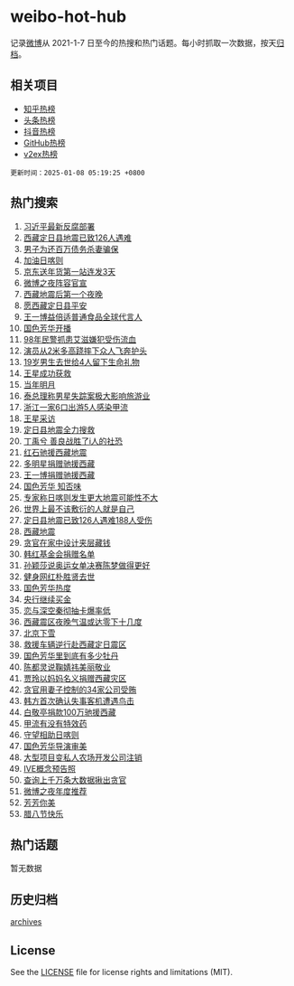 # weibo-hot-hub

记录[微博](https://www.weibo.com)从 2021-1-7 日至今的热搜和热门话题。每小时抓取一次数据，按天[归档](archives)。

## 相关项目

- [知乎热榜](https://github.com/snaildev/zhihu-hot-hub)
- [头条热榜](https://github.com/snaildev/toutiao-hot-hub)
- [抖音热榜](https://github.com/snaildev/douyin-hot-hub)
- [GitHub热榜](https://github.com/snaildev/github-hot-hub)
- [v2ex热榜](https://github.com/snaildev/v2ex-hot-hub)


`更新时间：2025-01-08 05:19:25 +0800`

## 热门搜索

1. [习近平最新反腐部署](https://m.weibo.cn/search?containerid=100103type%3D1%26t%3D10%26q%3D%23%E4%B9%A0%E8%BF%91%E5%B9%B3%E6%9C%80%E6%96%B0%E5%8F%8D%E8%85%90%E9%83%A8%E7%BD%B2%23&stream_entry_id=51&isnewpage=1&extparam=seat%3D1%26stream_entry_id%3D51%26c_type%3D51%26q%3D%2523%25E4%25B9%25A0%25E8%25BF%2591%25E5%25B9%25B3%25E6%259C%2580%25E6%2596%25B0%25E5%258F%258D%25E8%2585%2590%25E9%2583%25A8%25E7%25BD%25B2%2523%26dgr%3D0%26pos%3D0%26cate%3D10103%26filter_type%3Drealtimehot%26display_time%3D1736284764%26pre_seqid%3D1736284764244010676114)
1. [西藏定日县地震已致126人遇难](https://m.weibo.cn/search?containerid=100103type%3D1%26t%3D10%26q%3D%23%E8%A5%BF%E8%97%8F%E5%AE%9A%E6%97%A5%E5%8E%BF%E5%9C%B0%E9%9C%87%E5%B7%B2%E8%87%B4126%E4%BA%BA%E9%81%87%E9%9A%BE%23&stream_entry_id=31&isnewpage=1&extparam=seat%3D1%26stream_entry_id%3D31%26band_rank%3D1%26dgr%3D0%26filter_type%3Drealtimehot%26c_type%3D31%26q%3D%2523%25E8%25A5%25BF%25E8%2597%258F%25E5%25AE%259A%25E6%2597%25A5%25E5%258E%25BF%25E5%259C%25B0%25E9%259C%2587%25E5%25B7%25B2%25E8%2587%25B4126%25E4%25BA%25BA%25E9%2581%2587%25E9%259A%25BE%2523%26flag%3D0%26cate%3D5001%26realpos%3D1%26lcate%3D5001%26pos%3D0%26display_time%3D1736284764%26pre_seqid%3D1736284764244010676114)
1. [男子为还百万债务杀妻骗保](https://m.weibo.cn/search?containerid=100103type%3D1%26t%3D10%26q%3D%23%E7%94%B7%E5%AD%90%E4%B8%BA%E8%BF%98%E7%99%BE%E4%B8%87%E5%80%BA%E5%8A%A1%E6%9D%80%E5%A6%BB%E9%AA%97%E4%BF%9D%23&stream_entry_id=31&isnewpage=1&extparam=seat%3D1%26stream_entry_id%3D31%26band_rank%3D2%26dgr%3D0%26filter_type%3Drealtimehot%26c_type%3D31%26q%3D%2523%25E7%2594%25B7%25E5%25AD%2590%25E4%25B8%25BA%25E8%25BF%2598%25E7%2599%25BE%25E4%25B8%2587%25E5%2580%25BA%25E5%258A%25A1%25E6%259D%2580%25E5%25A6%25BB%25E9%25AA%2597%25E4%25BF%259D%2523%26flag%3D0%26cate%3D5001%26realpos%3D2%26lcate%3D5001%26pos%3D1%26display_time%3D1736284764%26pre_seqid%3D1736284764244010676114)
1. [加油日喀则](https://m.weibo.cn/search?containerid=100103type%3D1%26t%3D10%26q%3D%23%E5%8A%A0%E6%B2%B9%E6%97%A5%E5%96%80%E5%88%99%23&stream_entry_id=31&isnewpage=1&extparam=seat%3D1%26stream_entry_id%3D31%26band_rank%3D3%26dgr%3D0%26filter_type%3Drealtimehot%26c_type%3D31%26q%3D%2523%25E5%258A%25A0%25E6%25B2%25B9%25E6%2597%25A5%25E5%2596%2580%25E5%2588%2599%2523%26flag%3D16%26cate%3D5001%26realpos%3D3%26lcate%3D5001%26pos%3D2%26display_time%3D1736284764%26pre_seqid%3D1736284764244010676114)
1. [京东送年货第一站连发3天](https://m.weibo.cn/search?containerid=100103type%3D1%26t%3D10%26q%3D%23%E4%BA%AC%E4%B8%9C%E9%80%81%E5%B9%B4%E8%B4%A7%E7%AC%AC%E4%B8%80%E7%AB%99%E8%BF%9E%E5%8F%913%E5%A4%A9%23&stream_entry_id=31&isnewpage=1&extparam=seat%3D1%26topic_ad%3D1%26q%3D%2523%25E4%25BA%25AC%25E4%25B8%259C%25E9%2580%2581%25E5%25B9%25B4%25E8%25B4%25A7%25E7%25AC%25AC%25E4%25B8%2580%25E7%25AB%2599%25E8%25BF%259E%25E5%258F%25913%25E5%25A4%25A9%2523%26dgr%3D0%26adid%3D271949%26is_ad_pos%3D1%26filter_type%3Drealtimehot%26c_type%3D31%26stream_entry_id%3D31%26cate%3D5001%26lcate%3D5001%26band_rank%3D4%26pos%3D3%26display_time%3D1736284764%26pre_seqid%3D1736284764244010676114)
1. [微博之夜阵容官宣](https://m.weibo.cn/search?containerid=100103type%3D1%26t%3D10%26q%3D%23%E5%BE%AE%E5%8D%9A%E4%B9%8B%E5%A4%9C%E9%98%B5%E5%AE%B9%E5%AE%98%E5%AE%A3%23&stream_entry_id=31&isnewpage=1&extparam=seat%3D1%26stream_entry_id%3D31%26band_rank%3D4%26dgr%3D0%26filter_type%3Drealtimehot%26c_type%3D31%26q%3D%2523%25E5%25BE%25AE%25E5%258D%259A%25E4%25B9%258B%25E5%25A4%259C%25E9%2598%25B5%25E5%25AE%25B9%25E5%25AE%2598%25E5%25AE%25A3%2523%26flag%3D0%26cate%3D5001%26realpos%3D4%26lcate%3D5001%26pos%3D4%26display_time%3D1736284764%26pre_seqid%3D1736284764244010676114)
1. [西藏地震后第一个夜晚](https://m.weibo.cn/search?containerid=100103type%3D1%26t%3D10%26q%3D%23%E8%A5%BF%E8%97%8F%E5%9C%B0%E9%9C%87%E5%90%8E%E7%AC%AC%E4%B8%80%E4%B8%AA%E5%A4%9C%E6%99%9A%23&stream_entry_id=31&isnewpage=1&extparam=seat%3D1%26stream_entry_id%3D31%26band_rank%3D5%26dgr%3D0%26filter_type%3Drealtimehot%26c_type%3D31%26q%3D%2523%25E8%25A5%25BF%25E8%2597%258F%25E5%259C%25B0%25E9%259C%2587%25E5%2590%258E%25E7%25AC%25AC%25E4%25B8%2580%25E4%25B8%25AA%25E5%25A4%259C%25E6%2599%259A%2523%26flag%3D0%26cate%3D5001%26realpos%3D5%26lcate%3D5001%26pos%3D5%26display_time%3D1736284764%26pre_seqid%3D1736284764244010676114)
1. [愿西藏定日县平安](https://m.weibo.cn/search?containerid=100103type%3D1%26t%3D10%26q%3D%23%E6%84%BF%E8%A5%BF%E8%97%8F%E5%AE%9A%E6%97%A5%E5%8E%BF%E5%B9%B3%E5%AE%89%23&stream_entry_id=31&isnewpage=1&extparam=seat%3D1%26stream_entry_id%3D31%26band_rank%3D6%26dgr%3D0%26filter_type%3Drealtimehot%26c_type%3D31%26q%3D%2523%25E6%2584%25BF%25E8%25A5%25BF%25E8%2597%258F%25E5%25AE%259A%25E6%2597%25A5%25E5%258E%25BF%25E5%25B9%25B3%25E5%25AE%2589%2523%26flag%3D0%26cate%3D5001%26realpos%3D6%26lcate%3D5001%26pos%3D6%26display_time%3D1736284764%26pre_seqid%3D1736284764244010676114)
1. [王一博益倍适普通食品全球代言人](https://m.weibo.cn/search?containerid=100103type%3D1%26t%3D10%26q%3D%23%E7%8E%8B%E4%B8%80%E5%8D%9A%E7%9B%8A%E5%80%8D%E9%80%82%E6%99%AE%E9%80%9A%E9%A3%9F%E5%93%81%E5%85%A8%E7%90%83%E4%BB%A3%E8%A8%80%E4%BA%BA%23&stream_entry_id=31&isnewpage=1&extparam=seat%3D1%26topic_ad%3D1%26q%3D%2523%25E7%258E%258B%25E4%25B8%2580%25E5%258D%259A%25E7%259B%258A%25E5%2580%258D%25E9%2580%2582%25E6%2599%25AE%25E9%2580%259A%25E9%25A3%259F%25E5%2593%2581%25E5%2585%25A8%25E7%2590%2583%25E4%25BB%25A3%25E8%25A8%2580%25E4%25BA%25BA%2523%26dgr%3D0%26adid%3D271772%26is_ad_pos%3D1%26filter_type%3Drealtimehot%26c_type%3D31%26stream_entry_id%3D31%26cate%3D5001%26lcate%3D5001%26band_rank%3D7%26pos%3D7%26display_time%3D1736284764%26pre_seqid%3D1736284764244010676114)
1. [国色芳华开播](https://m.weibo.cn/search?containerid=100103type%3D1%26t%3D10%26q%3D%E5%9B%BD%E8%89%B2%E8%8A%B3%E5%8D%8E%E5%BC%80%E6%92%AD&stream_entry_id=31&isnewpage=1&extparam=seat%3D1%26stream_entry_id%3D31%26band_rank%3D7%26dgr%3D0%26filter_type%3Drealtimehot%26c_type%3D31%26q%3D%25E5%259B%25BD%25E8%2589%25B2%25E8%258A%25B3%25E5%258D%258E%25E5%25BC%2580%25E6%2592%25AD%26flag%3D0%26cate%3D5001%26realpos%3D7%26lcate%3D5001%26pos%3D8%26display_time%3D1736284764%26pre_seqid%3D1736284764244010676114)
1. [98年民警抓患艾滋嫌犯受伤流血](https://m.weibo.cn/search?containerid=100103type%3D1%26t%3D10%26q%3D%2398%E5%B9%B4%E6%B0%91%E8%AD%A6%E6%8A%93%E6%82%A3%E8%89%BE%E6%BB%8B%E5%AB%8C%E7%8A%AF%E5%8F%97%E4%BC%A4%E6%B5%81%E8%A1%80%23&stream_entry_id=31&isnewpage=1&extparam=seat%3D1%26stream_entry_id%3D31%26band_rank%3D8%26dgr%3D0%26filter_type%3Drealtimehot%26c_type%3D31%26q%3D%252398%25E5%25B9%25B4%25E6%25B0%2591%25E8%25AD%25A6%25E6%258A%2593%25E6%2582%25A3%25E8%2589%25BE%25E6%25BB%258B%25E5%25AB%258C%25E7%258A%25AF%25E5%258F%2597%25E4%25BC%25A4%25E6%25B5%2581%25E8%25A1%2580%2523%26flag%3D0%26cate%3D5001%26realpos%3D8%26lcate%3D5001%26pos%3D9%26display_time%3D1736284764%26pre_seqid%3D1736284764244010676114)
1. [演员从2米多高跷摔下众人飞奔护头](https://m.weibo.cn/search?containerid=100103type%3D1%26t%3D10%26q%3D%23%E6%BC%94%E5%91%98%E4%BB%8E2%E7%B1%B3%E5%A4%9A%E9%AB%98%E8%B7%B7%E6%91%94%E4%B8%8B%E4%BC%97%E4%BA%BA%E9%A3%9E%E5%A5%94%E6%8A%A4%E5%A4%B4%23&stream_entry_id=31&isnewpage=1&extparam=seat%3D1%26stream_entry_id%3D31%26band_rank%3D9%26dgr%3D0%26filter_type%3Drealtimehot%26c_type%3D31%26q%3D%2523%25E6%25BC%2594%25E5%2591%2598%25E4%25BB%258E2%25E7%25B1%25B3%25E5%25A4%259A%25E9%25AB%2598%25E8%25B7%25B7%25E6%2591%2594%25E4%25B8%258B%25E4%25BC%2597%25E4%25BA%25BA%25E9%25A3%259E%25E5%25A5%2594%25E6%258A%25A4%25E5%25A4%25B4%2523%26flag%3D0%26cate%3D5001%26realpos%3D9%26lcate%3D5001%26pos%3D10%26display_time%3D1736284764%26pre_seqid%3D1736284764244010676114)
1. [19岁男生去世给4人留下生命礼物](https://m.weibo.cn/search?containerid=100103type%3D1%26t%3D10%26q%3D%2319%E5%B2%81%E7%94%B7%E7%94%9F%E5%8E%BB%E4%B8%96%E7%BB%994%E4%BA%BA%E7%95%99%E4%B8%8B%E7%94%9F%E5%91%BD%E7%A4%BC%E7%89%A9%23&stream_entry_id=31&isnewpage=1&extparam=seat%3D1%26stream_entry_id%3D31%26band_rank%3D10%26dgr%3D0%26filter_type%3Drealtimehot%26c_type%3D31%26q%3D%252319%25E5%25B2%2581%25E7%2594%25B7%25E7%2594%259F%25E5%258E%25BB%25E4%25B8%2596%25E7%25BB%25994%25E4%25BA%25BA%25E7%2595%2599%25E4%25B8%258B%25E7%2594%259F%25E5%2591%25BD%25E7%25A4%25BC%25E7%2589%25A9%2523%26flag%3D32768%26cate%3D5001%26realpos%3D10%26lcate%3D5001%26pos%3D11%26display_time%3D1736284764%26pre_seqid%3D1736284764244010676114)
1. [王星成功获救](https://m.weibo.cn/search?containerid=100103type%3D1%26t%3D10%26q%3D%23%E7%8E%8B%E6%98%9F%E6%88%90%E5%8A%9F%E8%8E%B7%E6%95%91%23&stream_entry_id=31&isnewpage=1&extparam=seat%3D1%26stream_entry_id%3D31%26band_rank%3D11%26dgr%3D0%26filter_type%3Drealtimehot%26c_type%3D31%26q%3D%2523%25E7%258E%258B%25E6%2598%259F%25E6%2588%2590%25E5%258A%259F%25E8%258E%25B7%25E6%2595%2591%2523%26flag%3D2%26cate%3D5001%26realpos%3D11%26lcate%3D5001%26pos%3D12%26display_time%3D1736284764%26pre_seqid%3D1736284764244010676114)
1. [当年明月](https://m.weibo.cn/search?containerid=100103type%3D1%26t%3D10%26q%3D%E5%BD%93%E5%B9%B4%E6%98%8E%E6%9C%88&stream_entry_id=31&isnewpage=1&extparam=seat%3D1%26stream_entry_id%3D31%26band_rank%3D12%26dgr%3D0%26filter_type%3Drealtimehot%26c_type%3D31%26q%3D%25E5%25BD%2593%25E5%25B9%25B4%25E6%2598%258E%25E6%259C%2588%26flag%3D0%26cate%3D5001%26realpos%3D12%26lcate%3D5001%26pos%3D13%26display_time%3D1736284764%26pre_seqid%3D1736284764244010676114)
1. [泰总理称男星失踪案极大影响旅游业](https://m.weibo.cn/search?containerid=100103type%3D1%26t%3D10%26q%3D%23%E6%B3%B0%E6%80%BB%E7%90%86%E7%A7%B0%E7%94%B7%E6%98%9F%E5%A4%B1%E8%B8%AA%E6%A1%88%E6%9E%81%E5%A4%A7%E5%BD%B1%E5%93%8D%E6%97%85%E6%B8%B8%E4%B8%9A%23&stream_entry_id=31&isnewpage=1&extparam=seat%3D1%26stream_entry_id%3D31%26band_rank%3D13%26dgr%3D0%26filter_type%3Drealtimehot%26c_type%3D31%26q%3D%2523%25E6%25B3%25B0%25E6%2580%25BB%25E7%2590%2586%25E7%25A7%25B0%25E7%2594%25B7%25E6%2598%259F%25E5%25A4%25B1%25E8%25B8%25AA%25E6%25A1%2588%25E6%259E%2581%25E5%25A4%25A7%25E5%25BD%25B1%25E5%2593%258D%25E6%2597%2585%25E6%25B8%25B8%25E4%25B8%259A%2523%26flag%3D2%26cate%3D5001%26realpos%3D13%26lcate%3D5001%26pos%3D14%26display_time%3D1736284764%26pre_seqid%3D1736284764244010676114)
1. [浙江一家6口出游5人感染甲流](https://m.weibo.cn/search?containerid=100103type%3D1%26t%3D10%26q%3D%23%E6%B5%99%E6%B1%9F%E4%B8%80%E5%AE%B66%E5%8F%A3%E5%87%BA%E6%B8%B85%E4%BA%BA%E6%84%9F%E6%9F%93%E7%94%B2%E6%B5%81%23&stream_entry_id=31&isnewpage=1&extparam=seat%3D1%26stream_entry_id%3D31%26band_rank%3D14%26dgr%3D0%26filter_type%3Drealtimehot%26c_type%3D31%26q%3D%2523%25E6%25B5%2599%25E6%25B1%259F%25E4%25B8%2580%25E5%25AE%25B66%25E5%258F%25A3%25E5%2587%25BA%25E6%25B8%25B85%25E4%25BA%25BA%25E6%2584%259F%25E6%259F%2593%25E7%2594%25B2%25E6%25B5%2581%2523%26flag%3D0%26cate%3D5001%26realpos%3D14%26lcate%3D5001%26pos%3D15%26display_time%3D1736284764%26pre_seqid%3D1736284764244010676114)
1. [王星采访](https://m.weibo.cn/search?containerid=100103type%3D1%26t%3D10%26q%3D%E7%8E%8B%E6%98%9F%E9%87%87%E8%AE%BF&stream_entry_id=31&isnewpage=1&extparam=seat%3D1%26stream_entry_id%3D31%26band_rank%3D15%26dgr%3D0%26filter_type%3Drealtimehot%26c_type%3D31%26q%3D%25E7%258E%258B%25E6%2598%259F%25E9%2587%2587%25E8%25AE%25BF%26flag%3D2%26cate%3D5001%26realpos%3D15%26lcate%3D5001%26pos%3D16%26display_time%3D1736284764%26pre_seqid%3D1736284764244010676114)
1. [定日县地震全力搜救](https://m.weibo.cn/search?containerid=100103type%3D1%26t%3D10%26q%3D%23%E5%AE%9A%E6%97%A5%E5%8E%BF%E5%9C%B0%E9%9C%87%E5%85%A8%E5%8A%9B%E6%90%9C%E6%95%91%23&stream_entry_id=31&isnewpage=1&extparam=seat%3D1%26stream_entry_id%3D31%26band_rank%3D16%26dgr%3D0%26filter_type%3Drealtimehot%26c_type%3D31%26q%3D%2523%25E5%25AE%259A%25E6%2597%25A5%25E5%258E%25BF%25E5%259C%25B0%25E9%259C%2587%25E5%2585%25A8%25E5%258A%259B%25E6%2590%259C%25E6%2595%2591%2523%26flag%3D0%26cate%3D5001%26realpos%3D16%26lcate%3D5001%26pos%3D17%26display_time%3D1736284764%26pre_seqid%3D1736284764244010676114)
1. [丁禹兮 善良战胜了i人的社恐](https://m.weibo.cn/search?containerid=100103type%3D1%26t%3D10%26q%3D%E4%B8%81%E7%A6%B9%E5%85%AE+%E5%96%84%E8%89%AF%E6%88%98%E8%83%9C%E4%BA%86i%E4%BA%BA%E7%9A%84%E7%A4%BE%E6%81%90&stream_entry_id=31&isnewpage=1&extparam=seat%3D1%26stream_entry_id%3D31%26band_rank%3D17%26dgr%3D0%26filter_type%3Drealtimehot%26c_type%3D31%26q%3D%25E4%25B8%2581%25E7%25A6%25B9%25E5%2585%25AE%2520%25E5%2596%2584%25E8%2589%25AF%25E6%2588%2598%25E8%2583%259C%25E4%25BA%2586i%25E4%25BA%25BA%25E7%259A%2584%25E7%25A4%25BE%25E6%2581%2590%26flag%3D0%26cate%3D5001%26realpos%3D17%26lcate%3D5001%26pos%3D18%26display_time%3D1736284764%26pre_seqid%3D1736284764244010676114)
1. [红石驰援西藏地震](https://m.weibo.cn/search?containerid=100103type%3D1%26t%3D10%26q%3D%23%E7%BA%A2%E7%9F%B3%E9%A9%B0%E6%8F%B4%E8%A5%BF%E8%97%8F%E5%9C%B0%E9%9C%87%23&stream_entry_id=31&isnewpage=1&extparam=seat%3D1%26stream_entry_id%3D31%26band_rank%3D18%26dgr%3D0%26filter_type%3Drealtimehot%26c_type%3D31%26q%3D%2523%25E7%25BA%25A2%25E7%259F%25B3%25E9%25A9%25B0%25E6%258F%25B4%25E8%25A5%25BF%25E8%2597%258F%25E5%259C%25B0%25E9%259C%2587%2523%26flag%3D0%26cate%3D5001%26realpos%3D18%26lcate%3D5001%26pos%3D19%26display_time%3D1736284764%26pre_seqid%3D1736284764244010676114)
1. [多明星捐赠驰援西藏](https://m.weibo.cn/search?containerid=100103type%3D1%26t%3D10%26q%3D%23%E5%A4%9A%E6%98%8E%E6%98%9F%E6%8D%90%E8%B5%A0%E9%A9%B0%E6%8F%B4%E8%A5%BF%E8%97%8F%23&stream_entry_id=31&isnewpage=1&extparam=seat%3D1%26stream_entry_id%3D31%26band_rank%3D19%26dgr%3D0%26filter_type%3Drealtimehot%26c_type%3D31%26q%3D%2523%25E5%25A4%259A%25E6%2598%258E%25E6%2598%259F%25E6%258D%2590%25E8%25B5%25A0%25E9%25A9%25B0%25E6%258F%25B4%25E8%25A5%25BF%25E8%2597%258F%2523%26flag%3D0%26cate%3D5001%26realpos%3D19%26lcate%3D5001%26pos%3D20%26display_time%3D1736284764%26pre_seqid%3D1736284764244010676114)
1. [王一博捐赠驰援西藏](https://m.weibo.cn/search?containerid=100103type%3D1%26t%3D10%26q%3D%23%E7%8E%8B%E4%B8%80%E5%8D%9A%E6%8D%90%E8%B5%A0%E9%A9%B0%E6%8F%B4%E8%A5%BF%E8%97%8F%23&stream_entry_id=31&isnewpage=1&extparam=seat%3D1%26stream_entry_id%3D31%26band_rank%3D20%26dgr%3D0%26filter_type%3Drealtimehot%26c_type%3D31%26q%3D%2523%25E7%258E%258B%25E4%25B8%2580%25E5%258D%259A%25E6%258D%2590%25E8%25B5%25A0%25E9%25A9%25B0%25E6%258F%25B4%25E8%25A5%25BF%25E8%2597%258F%2523%26flag%3D0%26cate%3D5001%26realpos%3D20%26lcate%3D5001%26pos%3D21%26display_time%3D1736284764%26pre_seqid%3D1736284764244010676114)
1. [国色芳华 知否味](https://m.weibo.cn/search?containerid=100103type%3D1%26t%3D10%26q%3D%E5%9B%BD%E8%89%B2%E8%8A%B3%E5%8D%8E+%E7%9F%A5%E5%90%A6%E5%91%B3&stream_entry_id=31&isnewpage=1&extparam=seat%3D1%26stream_entry_id%3D31%26band_rank%3D21%26dgr%3D0%26filter_type%3Drealtimehot%26c_type%3D31%26q%3D%25E5%259B%25BD%25E8%2589%25B2%25E8%258A%25B3%25E5%258D%258E%2520%25E7%259F%25A5%25E5%2590%25A6%25E5%2591%25B3%26flag%3D0%26cate%3D5001%26realpos%3D21%26lcate%3D5001%26pos%3D22%26display_time%3D1736284764%26pre_seqid%3D1736284764244010676114)
1. [专家称日喀则发生更大地震可能性不大](https://m.weibo.cn/search?containerid=100103type%3D1%26t%3D10%26q%3D%23%E4%B8%93%E5%AE%B6%E7%A7%B0%E6%97%A5%E5%96%80%E5%88%99%E5%8F%91%E7%94%9F%E6%9B%B4%E5%A4%A7%E5%9C%B0%E9%9C%87%E5%8F%AF%E8%83%BD%E6%80%A7%E4%B8%8D%E5%A4%A7%23&stream_entry_id=31&isnewpage=1&extparam=seat%3D1%26stream_entry_id%3D31%26band_rank%3D22%26dgr%3D0%26filter_type%3Drealtimehot%26c_type%3D31%26q%3D%2523%25E4%25B8%2593%25E5%25AE%25B6%25E7%25A7%25B0%25E6%2597%25A5%25E5%2596%2580%25E5%2588%2599%25E5%258F%2591%25E7%2594%259F%25E6%259B%25B4%25E5%25A4%25A7%25E5%259C%25B0%25E9%259C%2587%25E5%258F%25AF%25E8%2583%25BD%25E6%2580%25A7%25E4%25B8%258D%25E5%25A4%25A7%2523%26flag%3D0%26cate%3D5001%26realpos%3D22%26lcate%3D5001%26pos%3D23%26display_time%3D1736284764%26pre_seqid%3D1736284764244010676114)
1. [世界上最不该敷衍的人就是自己](https://m.weibo.cn/search?containerid=100103type%3D1%26t%3D10%26q%3D%23%E4%B8%96%E7%95%8C%E4%B8%8A%E6%9C%80%E4%B8%8D%E8%AF%A5%E6%95%B7%E8%A1%8D%E7%9A%84%E4%BA%BA%E5%B0%B1%E6%98%AF%E8%87%AA%E5%B7%B1%23&stream_entry_id=31&isnewpage=1&extparam=seat%3D1%26stream_entry_id%3D31%26band_rank%3D23%26dgr%3D0%26filter_type%3Drealtimehot%26c_type%3D31%26q%3D%2523%25E4%25B8%2596%25E7%2595%258C%25E4%25B8%258A%25E6%259C%2580%25E4%25B8%258D%25E8%25AF%25A5%25E6%2595%25B7%25E8%25A1%258D%25E7%259A%2584%25E4%25BA%25BA%25E5%25B0%25B1%25E6%2598%25AF%25E8%2587%25AA%25E5%25B7%25B1%2523%26flag%3D0%26cate%3D5001%26realpos%3D23%26lcate%3D5001%26pos%3D24%26display_time%3D1736284764%26pre_seqid%3D1736284764244010676114)
1. [定日县地震已致126人遇难188人受伤](https://m.weibo.cn/search?containerid=100103type%3D1%26t%3D10%26q%3D%23%E5%AE%9A%E6%97%A5%E5%8E%BF%E5%9C%B0%E9%9C%87%E5%B7%B2%E8%87%B4126%E4%BA%BA%E9%81%87%E9%9A%BE188%E4%BA%BA%E5%8F%97%E4%BC%A4%23&stream_entry_id=31&isnewpage=1&extparam=seat%3D1%26stream_entry_id%3D31%26band_rank%3D24%26dgr%3D0%26filter_type%3Drealtimehot%26c_type%3D31%26q%3D%2523%25E5%25AE%259A%25E6%2597%25A5%25E5%258E%25BF%25E5%259C%25B0%25E9%259C%2587%25E5%25B7%25B2%25E8%2587%25B4126%25E4%25BA%25BA%25E9%2581%2587%25E9%259A%25BE188%25E4%25BA%25BA%25E5%258F%2597%25E4%25BC%25A4%2523%26flag%3D0%26cate%3D5001%26realpos%3D24%26lcate%3D5001%26pos%3D25%26display_time%3D1736284764%26pre_seqid%3D1736284764244010676114)
1. [西藏地震](https://m.weibo.cn/search?containerid=100103type%3D1%26t%3D10%26q%3D%E8%A5%BF%E8%97%8F%E5%9C%B0%E9%9C%87&stream_entry_id=31&isnewpage=1&extparam=seat%3D1%26stream_entry_id%3D31%26band_rank%3D25%26dgr%3D0%26filter_type%3Drealtimehot%26c_type%3D31%26q%3D%25E8%25A5%25BF%25E8%2597%258F%25E5%259C%25B0%25E9%259C%2587%26flag%3D0%26cate%3D5001%26realpos%3D25%26lcate%3D5001%26pos%3D26%26display_time%3D1736284764%26pre_seqid%3D1736284764244010676114)
1. [贪官在家中设计夹层藏钱](https://m.weibo.cn/search?containerid=100103type%3D1%26t%3D10%26q%3D%23%E8%B4%AA%E5%AE%98%E5%9C%A8%E5%AE%B6%E4%B8%AD%E8%AE%BE%E8%AE%A1%E5%A4%B9%E5%B1%82%E8%97%8F%E9%92%B1%23&stream_entry_id=31&isnewpage=1&extparam=seat%3D1%26stream_entry_id%3D31%26band_rank%3D26%26dgr%3D0%26filter_type%3Drealtimehot%26c_type%3D31%26q%3D%2523%25E8%25B4%25AA%25E5%25AE%2598%25E5%259C%25A8%25E5%25AE%25B6%25E4%25B8%25AD%25E8%25AE%25BE%25E8%25AE%25A1%25E5%25A4%25B9%25E5%25B1%2582%25E8%2597%258F%25E9%2592%25B1%2523%26flag%3D0%26cate%3D5001%26realpos%3D26%26lcate%3D5001%26pos%3D27%26display_time%3D1736284764%26pre_seqid%3D1736284764244010676114)
1. [韩红基金会捐赠名单](https://m.weibo.cn/search?containerid=100103type%3D1%26t%3D10%26q%3D%23%E9%9F%A9%E7%BA%A2%E5%9F%BA%E9%87%91%E4%BC%9A%E6%8D%90%E8%B5%A0%E5%90%8D%E5%8D%95%23&stream_entry_id=31&isnewpage=1&extparam=seat%3D1%26stream_entry_id%3D31%26band_rank%3D27%26dgr%3D0%26filter_type%3Drealtimehot%26c_type%3D31%26q%3D%2523%25E9%259F%25A9%25E7%25BA%25A2%25E5%259F%25BA%25E9%2587%2591%25E4%25BC%259A%25E6%258D%2590%25E8%25B5%25A0%25E5%2590%258D%25E5%258D%2595%2523%26flag%3D0%26cate%3D5001%26realpos%3D27%26lcate%3D5001%26pos%3D28%26display_time%3D1736284764%26pre_seqid%3D1736284764244010676114)
1. [孙颖莎说奥运女单决赛陈梦做得更好](https://m.weibo.cn/search?containerid=100103type%3D1%26t%3D10%26q%3D%23%E5%AD%99%E9%A2%96%E8%8E%8E%E8%AF%B4%E5%A5%A5%E8%BF%90%E5%A5%B3%E5%8D%95%E5%86%B3%E8%B5%9B%E9%99%88%E6%A2%A6%E5%81%9A%E5%BE%97%E6%9B%B4%E5%A5%BD%23&stream_entry_id=31&isnewpage=1&extparam=seat%3D1%26stream_entry_id%3D31%26band_rank%3D28%26dgr%3D0%26filter_type%3Drealtimehot%26c_type%3D31%26q%3D%2523%25E5%25AD%2599%25E9%25A2%2596%25E8%258E%258E%25E8%25AF%25B4%25E5%25A5%25A5%25E8%25BF%2590%25E5%25A5%25B3%25E5%258D%2595%25E5%2586%25B3%25E8%25B5%259B%25E9%2599%2588%25E6%25A2%25A6%25E5%2581%259A%25E5%25BE%2597%25E6%259B%25B4%25E5%25A5%25BD%2523%26flag%3D0%26cate%3D5001%26realpos%3D28%26lcate%3D5001%26pos%3D29%26display_time%3D1736284764%26pre_seqid%3D1736284764244010676114)
1. [健身网红朴胜贤去世](https://m.weibo.cn/search?containerid=100103type%3D1%26t%3D10%26q%3D%23%E5%81%A5%E8%BA%AB%E7%BD%91%E7%BA%A2%E6%9C%B4%E8%83%9C%E8%B4%A4%E5%8E%BB%E4%B8%96%23&stream_entry_id=31&isnewpage=1&extparam=seat%3D1%26stream_entry_id%3D31%26band_rank%3D29%26dgr%3D0%26filter_type%3Drealtimehot%26c_type%3D31%26q%3D%2523%25E5%2581%25A5%25E8%25BA%25AB%25E7%25BD%2591%25E7%25BA%25A2%25E6%259C%25B4%25E8%2583%259C%25E8%25B4%25A4%25E5%258E%25BB%25E4%25B8%2596%2523%26flag%3D0%26cate%3D5001%26realpos%3D29%26lcate%3D5001%26pos%3D30%26display_time%3D1736284764%26pre_seqid%3D1736284764244010676114)
1. [国色芳华热度](https://m.weibo.cn/search?containerid=100103type%3D1%26t%3D10%26q%3D%E5%9B%BD%E8%89%B2%E8%8A%B3%E5%8D%8E%E7%83%AD%E5%BA%A6&stream_entry_id=31&isnewpage=1&extparam=seat%3D1%26stream_entry_id%3D31%26band_rank%3D30%26dgr%3D0%26filter_type%3Drealtimehot%26c_type%3D31%26q%3D%25E5%259B%25BD%25E8%2589%25B2%25E8%258A%25B3%25E5%258D%258E%25E7%2583%25AD%25E5%25BA%25A6%26flag%3D0%26cate%3D5001%26realpos%3D30%26lcate%3D5001%26pos%3D31%26display_time%3D1736284764%26pre_seqid%3D1736284764244010676114)
1. [央行继续买金](https://m.weibo.cn/search?containerid=100103type%3D1%26t%3D10%26q%3D%23%E5%A4%AE%E8%A1%8C%E7%BB%A7%E7%BB%AD%E4%B9%B0%E9%87%91%23&stream_entry_id=31&isnewpage=1&extparam=seat%3D1%26stream_entry_id%3D31%26band_rank%3D31%26dgr%3D0%26filter_type%3Drealtimehot%26c_type%3D31%26q%3D%2523%25E5%25A4%25AE%25E8%25A1%258C%25E7%25BB%25A7%25E7%25BB%25AD%25E4%25B9%25B0%25E9%2587%2591%2523%26flag%3D0%26cate%3D5001%26realpos%3D31%26lcate%3D5001%26pos%3D32%26display_time%3D1736284764%26pre_seqid%3D1736284764244010676114)
1. [恋与深空秦彻抽卡爆率低](https://m.weibo.cn/search?containerid=100103type%3D1%26t%3D10%26q%3D%23%E6%81%8B%E4%B8%8E%E6%B7%B1%E7%A9%BA%E7%A7%A6%E5%BD%BB%E6%8A%BD%E5%8D%A1%E7%88%86%E7%8E%87%E4%BD%8E%23&stream_entry_id=31&isnewpage=1&extparam=seat%3D1%26stream_entry_id%3D31%26band_rank%3D32%26dgr%3D0%26filter_type%3Drealtimehot%26c_type%3D31%26q%3D%2523%25E6%2581%258B%25E4%25B8%258E%25E6%25B7%25B1%25E7%25A9%25BA%25E7%25A7%25A6%25E5%25BD%25BB%25E6%258A%25BD%25E5%258D%25A1%25E7%2588%2586%25E7%258E%2587%25E4%25BD%258E%2523%26flag%3D0%26cate%3D5001%26realpos%3D32%26lcate%3D5001%26pos%3D33%26display_time%3D1736284764%26pre_seqid%3D1736284764244010676114)
1. [西藏震区夜晚气温或达零下十几度](https://m.weibo.cn/search?containerid=100103type%3D1%26t%3D10%26q%3D%23%E8%A5%BF%E8%97%8F%E9%9C%87%E5%8C%BA%E5%A4%9C%E6%99%9A%E6%B0%94%E6%B8%A9%E6%88%96%E8%BE%BE%E9%9B%B6%E4%B8%8B%E5%8D%81%E5%87%A0%E5%BA%A6%23&stream_entry_id=31&isnewpage=1&extparam=seat%3D1%26stream_entry_id%3D31%26band_rank%3D33%26dgr%3D0%26filter_type%3Drealtimehot%26c_type%3D31%26q%3D%2523%25E8%25A5%25BF%25E8%2597%258F%25E9%259C%2587%25E5%258C%25BA%25E5%25A4%259C%25E6%2599%259A%25E6%25B0%2594%25E6%25B8%25A9%25E6%2588%2596%25E8%25BE%25BE%25E9%259B%25B6%25E4%25B8%258B%25E5%258D%2581%25E5%2587%25A0%25E5%25BA%25A6%2523%26flag%3D0%26cate%3D5001%26realpos%3D33%26lcate%3D5001%26pos%3D34%26display_time%3D1736284764%26pre_seqid%3D1736284764244010676114)
1. [北京下雪](https://m.weibo.cn/search?containerid=100103type%3D1%26t%3D10%26q%3D%E5%8C%97%E4%BA%AC%E4%B8%8B%E9%9B%AA&stream_entry_id=31&isnewpage=1&extparam=seat%3D1%26stream_entry_id%3D31%26band_rank%3D34%26dgr%3D0%26filter_type%3Drealtimehot%26c_type%3D31%26q%3D%25E5%258C%2597%25E4%25BA%25AC%25E4%25B8%258B%25E9%259B%25AA%26flag%3D0%26cate%3D5001%26realpos%3D34%26lcate%3D5001%26pos%3D35%26display_time%3D1736284764%26pre_seqid%3D1736284764244010676114)
1. [救援车辆逆行赴西藏定日震区](https://m.weibo.cn/search?containerid=100103type%3D1%26t%3D10%26q%3D%23%E6%95%91%E6%8F%B4%E8%BD%A6%E8%BE%86%E9%80%86%E8%A1%8C%E8%B5%B4%E8%A5%BF%E8%97%8F%E5%AE%9A%E6%97%A5%E9%9C%87%E5%8C%BA%23&stream_entry_id=31&isnewpage=1&extparam=seat%3D1%26stream_entry_id%3D31%26band_rank%3D35%26dgr%3D0%26filter_type%3Drealtimehot%26c_type%3D31%26q%3D%2523%25E6%2595%2591%25E6%258F%25B4%25E8%25BD%25A6%25E8%25BE%2586%25E9%2580%2586%25E8%25A1%258C%25E8%25B5%25B4%25E8%25A5%25BF%25E8%2597%258F%25E5%25AE%259A%25E6%2597%25A5%25E9%259C%2587%25E5%258C%25BA%2523%26flag%3D0%26cate%3D5001%26realpos%3D35%26lcate%3D5001%26pos%3D36%26display_time%3D1736284764%26pre_seqid%3D1736284764244010676114)
1. [国色芳华里到底有多少牡丹](https://m.weibo.cn/search?containerid=100103type%3D1%26t%3D10%26q%3D%23%E5%9B%BD%E8%89%B2%E8%8A%B3%E5%8D%8E%E9%87%8C%E5%88%B0%E5%BA%95%E6%9C%89%E5%A4%9A%E5%B0%91%E7%89%A1%E4%B8%B9%23&stream_entry_id=31&isnewpage=1&extparam=seat%3D1%26stream_entry_id%3D31%26band_rank%3D36%26dgr%3D0%26filter_type%3Drealtimehot%26c_type%3D31%26q%3D%2523%25E5%259B%25BD%25E8%2589%25B2%25E8%258A%25B3%25E5%258D%258E%25E9%2587%258C%25E5%2588%25B0%25E5%25BA%2595%25E6%259C%2589%25E5%25A4%259A%25E5%25B0%2591%25E7%2589%25A1%25E4%25B8%25B9%2523%26flag%3D1%26cate%3D5001%26realpos%3D36%26lcate%3D5001%26pos%3D37%26display_time%3D1736284764%26pre_seqid%3D1736284764244010676114)
1. [陈都灵说鞠婧祎美丽敬业](https://m.weibo.cn/search?containerid=100103type%3D1%26t%3D10%26q%3D%23%E9%99%88%E9%83%BD%E7%81%B5%E8%AF%B4%E9%9E%A0%E5%A9%A7%E7%A5%8E%E7%BE%8E%E4%B8%BD%E6%95%AC%E4%B8%9A%23&stream_entry_id=31&isnewpage=1&extparam=seat%3D1%26stream_entry_id%3D31%26band_rank%3D37%26dgr%3D0%26filter_type%3Drealtimehot%26c_type%3D31%26q%3D%2523%25E9%2599%2588%25E9%2583%25BD%25E7%2581%25B5%25E8%25AF%25B4%25E9%259E%25A0%25E5%25A9%25A7%25E7%25A5%258E%25E7%25BE%258E%25E4%25B8%25BD%25E6%2595%25AC%25E4%25B8%259A%2523%26flag%3D0%26cate%3D5001%26realpos%3D37%26lcate%3D5001%26pos%3D38%26display_time%3D1736284764%26pre_seqid%3D1736284764244010676114)
1. [贾玲以妈妈名义捐赠西藏灾区](https://m.weibo.cn/search?containerid=100103type%3D1%26t%3D10%26q%3D%23%E8%B4%BE%E7%8E%B2%E4%BB%A5%E5%A6%88%E5%A6%88%E5%90%8D%E4%B9%89%E6%8D%90%E8%B5%A0%E8%A5%BF%E8%97%8F%E7%81%BE%E5%8C%BA%23&stream_entry_id=31&isnewpage=1&extparam=seat%3D1%26stream_entry_id%3D31%26band_rank%3D38%26dgr%3D0%26filter_type%3Drealtimehot%26c_type%3D31%26q%3D%2523%25E8%25B4%25BE%25E7%258E%25B2%25E4%25BB%25A5%25E5%25A6%2588%25E5%25A6%2588%25E5%2590%258D%25E4%25B9%2589%25E6%258D%2590%25E8%25B5%25A0%25E8%25A5%25BF%25E8%2597%258F%25E7%2581%25BE%25E5%258C%25BA%2523%26flag%3D0%26cate%3D5001%26realpos%3D38%26lcate%3D5001%26pos%3D39%26display_time%3D1736284764%26pre_seqid%3D1736284764244010676114)
1. [贪官用妻子控制的34家公司受贿](https://m.weibo.cn/search?containerid=100103type%3D1%26t%3D10%26q%3D%23%E8%B4%AA%E5%AE%98%E7%94%A8%E5%A6%BB%E5%AD%90%E6%8E%A7%E5%88%B6%E7%9A%8434%E5%AE%B6%E5%85%AC%E5%8F%B8%E5%8F%97%E8%B4%BF%23&stream_entry_id=31&isnewpage=1&extparam=seat%3D1%26stream_entry_id%3D31%26band_rank%3D39%26dgr%3D0%26filter_type%3Drealtimehot%26c_type%3D31%26q%3D%2523%25E8%25B4%25AA%25E5%25AE%2598%25E7%2594%25A8%25E5%25A6%25BB%25E5%25AD%2590%25E6%258E%25A7%25E5%2588%25B6%25E7%259A%258434%25E5%25AE%25B6%25E5%2585%25AC%25E5%258F%25B8%25E5%258F%2597%25E8%25B4%25BF%2523%26flag%3D0%26cate%3D5001%26realpos%3D39%26lcate%3D5001%26pos%3D40%26display_time%3D1736284764%26pre_seqid%3D1736284764244010676114)
1. [韩方首次确认失事客机遭遇鸟击](https://m.weibo.cn/search?containerid=100103type%3D1%26t%3D10%26q%3D%23%E9%9F%A9%E6%96%B9%E9%A6%96%E6%AC%A1%E7%A1%AE%E8%AE%A4%E5%A4%B1%E4%BA%8B%E5%AE%A2%E6%9C%BA%E9%81%AD%E9%81%87%E9%B8%9F%E5%87%BB%23&stream_entry_id=31&isnewpage=1&extparam=seat%3D1%26stream_entry_id%3D31%26band_rank%3D40%26dgr%3D0%26filter_type%3Drealtimehot%26c_type%3D31%26q%3D%2523%25E9%259F%25A9%25E6%2596%25B9%25E9%25A6%2596%25E6%25AC%25A1%25E7%25A1%25AE%25E8%25AE%25A4%25E5%25A4%25B1%25E4%25BA%258B%25E5%25AE%25A2%25E6%259C%25BA%25E9%2581%25AD%25E9%2581%2587%25E9%25B8%259F%25E5%2587%25BB%2523%26flag%3D0%26cate%3D5001%26realpos%3D40%26lcate%3D5001%26pos%3D41%26display_time%3D1736284764%26pre_seqid%3D1736284764244010676114)
1. [白敬亭捐款100万驰援西藏](https://m.weibo.cn/search?containerid=100103type%3D1%26t%3D10%26q%3D%23%E7%99%BD%E6%95%AC%E4%BA%AD%E6%8D%90%E6%AC%BE100%E4%B8%87%E9%A9%B0%E6%8F%B4%E8%A5%BF%E8%97%8F%23&stream_entry_id=31&isnewpage=1&extparam=seat%3D1%26stream_entry_id%3D31%26band_rank%3D41%26dgr%3D0%26filter_type%3Drealtimehot%26c_type%3D31%26q%3D%2523%25E7%2599%25BD%25E6%2595%25AC%25E4%25BA%25AD%25E6%258D%2590%25E6%25AC%25BE100%25E4%25B8%2587%25E9%25A9%25B0%25E6%258F%25B4%25E8%25A5%25BF%25E8%2597%258F%2523%26flag%3D0%26cate%3D5001%26realpos%3D41%26lcate%3D5001%26pos%3D42%26display_time%3D1736284764%26pre_seqid%3D1736284764244010676114)
1. [甲流有没有特效药](https://m.weibo.cn/search?containerid=100103type%3D1%26t%3D10%26q%3D%23%E7%94%B2%E6%B5%81%E6%9C%89%E6%B2%A1%E6%9C%89%E7%89%B9%E6%95%88%E8%8D%AF%23&stream_entry_id=31&isnewpage=1&extparam=seat%3D1%26stream_entry_id%3D31%26band_rank%3D42%26dgr%3D0%26filter_type%3Drealtimehot%26c_type%3D31%26q%3D%2523%25E7%2594%25B2%25E6%25B5%2581%25E6%259C%2589%25E6%25B2%25A1%25E6%259C%2589%25E7%2589%25B9%25E6%2595%2588%25E8%258D%25AF%2523%26flag%3D1%26cate%3D5001%26realpos%3D42%26lcate%3D5001%26pos%3D43%26display_time%3D1736284764%26pre_seqid%3D1736284764244010676114)
1. [守望相助日喀则](https://m.weibo.cn/search?containerid=100103type%3D1%26t%3D10%26q%3D%23%E5%AE%88%E6%9C%9B%E7%9B%B8%E5%8A%A9%E6%97%A5%E5%96%80%E5%88%99%23&stream_entry_id=31&isnewpage=1&extparam=seat%3D1%26stream_entry_id%3D31%26band_rank%3D43%26dgr%3D0%26filter_type%3Drealtimehot%26c_type%3D31%26q%3D%2523%25E5%25AE%2588%25E6%259C%259B%25E7%259B%25B8%25E5%258A%25A9%25E6%2597%25A5%25E5%2596%2580%25E5%2588%2599%2523%26flag%3D0%26cate%3D5001%26realpos%3D43%26lcate%3D5001%26pos%3D44%26display_time%3D1736284764%26pre_seqid%3D1736284764244010676114)
1. [国色芳华导演审美](https://m.weibo.cn/search?containerid=100103type%3D1%26t%3D10%26q%3D%E5%9B%BD%E8%89%B2%E8%8A%B3%E5%8D%8E%E5%AF%BC%E6%BC%94%E5%AE%A1%E7%BE%8E&stream_entry_id=31&isnewpage=1&extparam=seat%3D1%26stream_entry_id%3D31%26band_rank%3D44%26dgr%3D0%26filter_type%3Drealtimehot%26c_type%3D31%26q%3D%25E5%259B%25BD%25E8%2589%25B2%25E8%258A%25B3%25E5%258D%258E%25E5%25AF%25BC%25E6%25BC%2594%25E5%25AE%25A1%25E7%25BE%258E%26flag%3D0%26cate%3D5001%26realpos%3D44%26lcate%3D5001%26pos%3D45%26display_time%3D1736284764%26pre_seqid%3D1736284764244010676114)
1. [大型项目变私人农场开发公司注销](https://m.weibo.cn/search?containerid=100103type%3D1%26t%3D10%26q%3D%23%E5%A4%A7%E5%9E%8B%E9%A1%B9%E7%9B%AE%E5%8F%98%E7%A7%81%E4%BA%BA%E5%86%9C%E5%9C%BA%E5%BC%80%E5%8F%91%E5%85%AC%E5%8F%B8%E6%B3%A8%E9%94%80%23&stream_entry_id=31&isnewpage=1&extparam=seat%3D1%26stream_entry_id%3D31%26band_rank%3D45%26dgr%3D0%26filter_type%3Drealtimehot%26c_type%3D31%26q%3D%2523%25E5%25A4%25A7%25E5%259E%258B%25E9%25A1%25B9%25E7%259B%25AE%25E5%258F%2598%25E7%25A7%2581%25E4%25BA%25BA%25E5%2586%259C%25E5%259C%25BA%25E5%25BC%2580%25E5%258F%2591%25E5%2585%25AC%25E5%258F%25B8%25E6%25B3%25A8%25E9%2594%2580%2523%26flag%3D1%26cate%3D5001%26realpos%3D45%26lcate%3D5001%26pos%3D46%26display_time%3D1736284764%26pre_seqid%3D1736284764244010676114)
1. [IVE概念预告照](https://m.weibo.cn/search?containerid=100103type%3D1%26t%3D10%26q%3DIVE%E6%A6%82%E5%BF%B5%E9%A2%84%E5%91%8A%E7%85%A7&stream_entry_id=31&isnewpage=1&extparam=seat%3D1%26stream_entry_id%3D31%26band_rank%3D46%26dgr%3D0%26filter_type%3Drealtimehot%26c_type%3D31%26q%3DIVE%25E6%25A6%2582%25E5%25BF%25B5%25E9%25A2%2584%25E5%2591%258A%25E7%2585%25A7%26flag%3D0%26cate%3D5001%26realpos%3D46%26lcate%3D5001%26pos%3D47%26display_time%3D1736284764%26pre_seqid%3D1736284764244010676114)
1. [查询上千万条大数据揪出贪官](https://m.weibo.cn/search?containerid=100103type%3D1%26t%3D10%26q%3D%23%E6%9F%A5%E8%AF%A2%E4%B8%8A%E5%8D%83%E4%B8%87%E6%9D%A1%E5%A4%A7%E6%95%B0%E6%8D%AE%E6%8F%AA%E5%87%BA%E8%B4%AA%E5%AE%98%23&stream_entry_id=31&isnewpage=1&extparam=seat%3D1%26stream_entry_id%3D31%26band_rank%3D47%26dgr%3D0%26filter_type%3Drealtimehot%26c_type%3D31%26q%3D%2523%25E6%259F%25A5%25E8%25AF%25A2%25E4%25B8%258A%25E5%258D%2583%25E4%25B8%2587%25E6%259D%25A1%25E5%25A4%25A7%25E6%2595%25B0%25E6%258D%25AE%25E6%258F%25AA%25E5%2587%25BA%25E8%25B4%25AA%25E5%25AE%2598%2523%26flag%3D0%26cate%3D5001%26realpos%3D47%26lcate%3D5001%26pos%3D48%26display_time%3D1736284764%26pre_seqid%3D1736284764244010676114)
1. [微博之夜年度推荐](https://m.weibo.cn/search?containerid=100103type%3D1%26t%3D10%26q%3D%E5%BE%AE%E5%8D%9A%E4%B9%8B%E5%A4%9C%E5%B9%B4%E5%BA%A6%E6%8E%A8%E8%8D%90&stream_entry_id=31&isnewpage=1&extparam=seat%3D1%26stream_entry_id%3D31%26band_rank%3D48%26dgr%3D0%26filter_type%3Drealtimehot%26c_type%3D31%26q%3D%25E5%25BE%25AE%25E5%258D%259A%25E4%25B9%258B%25E5%25A4%259C%25E5%25B9%25B4%25E5%25BA%25A6%25E6%258E%25A8%25E8%258D%2590%26flag%3D0%26cate%3D5001%26realpos%3D48%26lcate%3D5001%26pos%3D49%26display_time%3D1736284764%26pre_seqid%3D1736284764244010676114)
1. [芳芳你美](https://m.weibo.cn/search?containerid=100103type%3D1%26t%3D10%26q%3D%E8%8A%B3%E8%8A%B3%E4%BD%A0%E7%BE%8E&stream_entry_id=31&isnewpage=1&extparam=seat%3D1%26stream_entry_id%3D31%26band_rank%3D49%26dgr%3D0%26filter_type%3Drealtimehot%26c_type%3D31%26q%3D%25E8%258A%25B3%25E8%258A%25B3%25E4%25BD%25A0%25E7%25BE%258E%26flag%3D0%26cate%3D5001%26realpos%3D49%26lcate%3D5001%26pos%3D50%26display_time%3D1736284764%26pre_seqid%3D1736284764244010676114)
1. [腊八节快乐](https://m.weibo.cn/search?containerid=100103type%3D1%26t%3D10%26q%3D%23%E8%85%8A%E5%85%AB%E8%8A%82%E5%BF%AB%E4%B9%90%23&stream_entry_id=31&isnewpage=1&extparam=seat%3D1%26stream_entry_id%3D31%26band_rank%3D50%26dgr%3D0%26filter_type%3Drealtimehot%26c_type%3D31%26q%3D%2523%25E8%2585%258A%25E5%2585%25AB%25E8%258A%2582%25E5%25BF%25AB%25E4%25B9%2590%2523%26flag%3D0%26cate%3D5001%26realpos%3D50%26lcate%3D5001%26pos%3D51%26display_time%3D1736284764%26pre_seqid%3D1736284764244010676114)

## 热门话题

暂无数据

## 历史归档

[archives](archives)

## License

See the [LICENSE](LICENSE) file for license rights and limitations (MIT).
